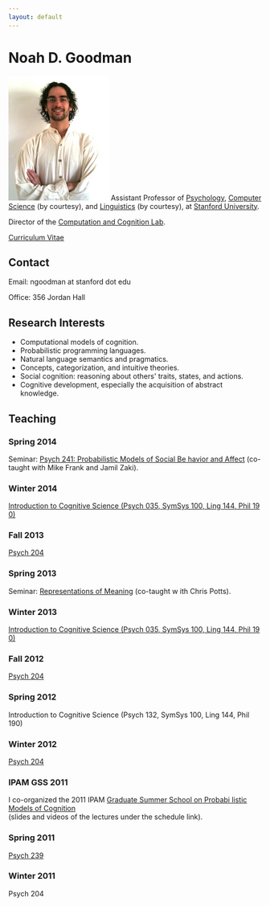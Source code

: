 ```yaml
---
layout: default
---
```



# Noah D. Goodman

![picture of Noah](/images/members/noah.jpg)
Assistant Professor of [Psychology](https://www.stanford.edu/dept/psychology/), [Computer Science](http://www-cs.stanford.edu/) (by courtesy), and [Linguistics](http://linguistics.stanford.edu/) (by courtesy), at [Stanford University](http://stanford.edu).

Director of the [Computation and Cognition Lab](http://cocolab.stanford.edu).

[Curriculum Vitae](ndg-cv.pdf)


## Contact

Email: ngoodman at stanford dot edu

Office: 356 Jordan Hall


## Research Interests

* Computational models of cognition.
* Probabilistic programming languages.
* Natural language semantics and pragmatics.
* Concepts, categorization, and intuitive theories.
* Social cognition: reasoning about others' traits, states, and actions.
* Cognitive development, especially the acquisition of abstract knowledge.


## Teaching

### Spring 2014
Seminar: <a href="http://explorecourses.stanford.edu/search?view=catalog&filter-coursestatus-Active=on&q=PSYCH%2024
1:%20Probabilistic%20Models%20of%20Social%20Behavior%20and%20Affect&academicYear=20132014">Psych 241: Probabilistic Models of Social Be
havior and Affect</a> (co-taught with Mike Frank and Jamil Zaki).


### Winter 2014
<a href="http://symsys100.stanford.edu">Introduction to Cognitive Science (Psych 035, SymSys 100, Ling 144, Phil 19
0)</a>


### Fall 2013
<a href="psych204/">Psych 204</a>



<div class="contentbox" id="otherteaching">

<h3>Spring 2013</h3>
Seminar: <a href="http://www.stanford.edu/class/linguist236/index.html">Representations of Meaning</a> (co-taught w
ith Chris Potts).
<p>

<h3>Winter 2013</h3>
<a href="http://symsys100.stanford.edu">Introduction to Cognitive Science (Psych 035, SymSys 100, Ling 144, Phil 19
0)</a>
<p>

<h3>Fall 2012</h3>
<a href="psych204/psych204-Autumn2012/">Psych 204</a>
<p>

<h3>Spring 2012</h3>
Introduction to Cognitive Science (Psych
132, SymSys 100, Ling 144, Phil 190)
<p>

<h3>Winter 2012</h3>
<a href="psych204/psych204-Winter2012/">Psych 204</a>
<p>

<h3>IPAM GSS 2011</h3>
I co-organized the 2011 IPAM <a href="http://www.ipam.ucla.edu/programs/gss2011/">Graduate Summer School on Probabi
listic Models
of Cognition</a><br>
(slides and videos of the lectures under the
schedule link).
</p>

<h3>Spring 2011</h3>
<a href="Psych239.html">Psych 239</a>
<p>

<h3>Winter 2011</h3>
<a >Psych 204</a>
<p>
</div>




